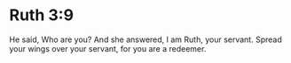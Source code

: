 # Ruth 3:9

He said, Who are you? And she answered, I am Ruth, your servant. Spread your wings over your servant, for you are a redeemer.
